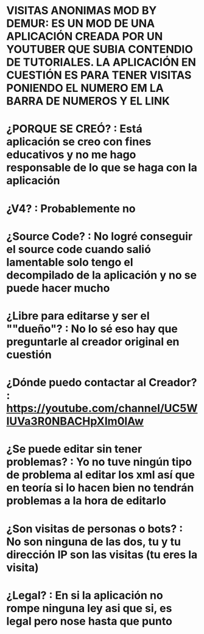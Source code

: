# VISITAS ANONIMAS MOD BY DEMUR: ES UN MOD DE UNA APLICACIÓN CREADA POR UN YOUTUBER QUE SUBIA CONTENDIO DE TUTORIALES. LA APLICACIÓN EN CUESTIÓN ES PARA TENER VISITAS PONIENDO EL NUMERO EM LA BARRA DE NUMEROS Y EL LINK
# ¿PORQUE SE CREÓ? : Está aplicación se creo con fines educativos y no me hago responsable de lo que se haga con la aplicación
# ¿V4? : Probablemente no
# ¿Source Code? : No logré conseguir el source code cuando salió lamentable solo tengo el decompilado de la aplicación y no se puede hacer mucho
# ¿Libre para editarse y ser el ""dueño"? : No lo sé eso hay que preguntarle al creador original en cuestión
# ¿Dónde puedo contactar al Creador? : https://youtube.com/channel/UC5WIUVa3R0NBACHpXIm0lAw
# ¿Se puede editar sin tener problemas? : Yo no tuve ningún tipo de problema al editar los xml así que en teoría si lo hacen bien no tendrán problemas a la hora de editarlo
# ¿Son visitas de personas o bots? : No son ninguna de las dos, tu y tu dirección IP son las visitas (tu eres la visita)
# ¿Legal? : En si la aplicación no rompe ninguna ley asi que si, es legal pero nose hasta que punto
